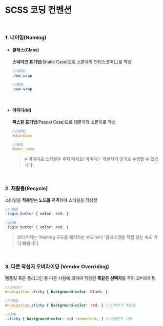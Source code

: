 ﻿# SCSS 코딩 컨벤션

<br>

### 1. 네이밍(Naming)

+ #### 클래스(Class)

    **스네이크 표기법**(Snake Case)으로 소문자와 언더스코어(_)로 작성
    
    ```scss
    //GOOD
    .nav_wrap

    //BAD
    .nav-wrap
    ```
    <br>

+ #### 아이디(Id)

    **파스칼 표기법**(Pascal Case)으로 대문자와 소문자로 작성
    
    ```scss
    //GOOD
    #UserName

    //BAD
    #user_name
    ```
    > ※ 아이디로 스타일을 주지 마세요! 아이디는 개발자가 임의로 수정할 수 있습니다!
    <br>

### 2. 재활용(Recycle)

스타일을 **적용받는 노드를 저격**하여 스타일을 작성함

```scss
//GOOD
.login_button { color: red; }

//BAD
.login button { color: red; }
```
> 브라우저는 'Nesting 구조를 해석하는 속도'보다 '클래스명을 직접 찾는 속도'가 더 빠릅니다.
<br>

### 3. 다른 작성자 오버라이딩 (Vendor Overriding)

템플릿 혹은 플러그인 등 다른 사람에 의하여 작성된 **똑같은 선택자**를 주어 오버라이팅

```scss
//Vendor
#navigation.sticky { background-color: black; }

//GOOD
#navigation.sticky { background-color: red; } //선택자가 똑같음

//BAD
.sticky { background-color: red !important; } //임폴턴트 사용
```
<br>
